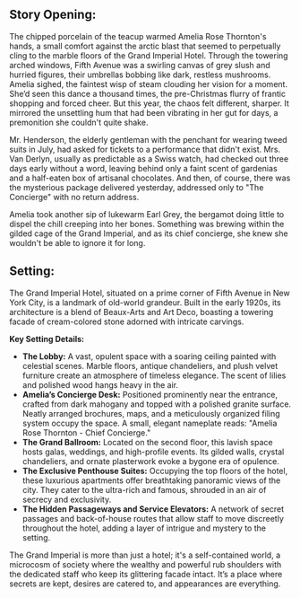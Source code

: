 ## Story Opening:

The chipped porcelain of the teacup warmed Amelia Rose Thornton's hands, a small comfort against the arctic blast that seemed to perpetually cling to the marble floors of the Grand Imperial Hotel. Through the towering arched windows, Fifth Avenue was a swirling canvas of grey slush and hurried figures, their umbrellas bobbing like dark, restless mushrooms. Amelia sighed, the faintest wisp of steam clouding her vision for a moment. She’d seen this dance a thousand times, the pre-Christmas flurry of frantic shopping and forced cheer. But this year, the chaos felt different, sharper. It mirrored the unsettling hum that had been vibrating in her gut for days, a premonition she couldn't quite shake. 

Mr. Henderson, the elderly gentleman with the penchant for wearing tweed suits in July, had asked for tickets to a performance that didn't exist. Mrs. Van Derlyn, usually as predictable as a Swiss watch, had checked out three days early without a word, leaving behind only a faint scent of gardenias and a half-eaten box of artisanal chocolates. And then, of course, there was the mysterious package delivered yesterday, addressed only to "The Concierge" with no return address. 

Amelia took another sip of lukewarm Earl Grey, the bergamot doing little to dispel the chill creeping into her bones. Something was brewing within the gilded cage of the Grand Imperial, and as its chief concierge, she knew she wouldn't be able to ignore it for long.

## Setting:

The Grand Imperial Hotel, situated on a prime corner of Fifth Avenue in New York City, is a landmark of old-world grandeur. Built in the early 1920s, its architecture is a blend of Beaux-Arts and Art Deco, boasting a towering facade of cream-colored stone adorned with intricate carvings.

**Key Setting Details:**

*   **The Lobby:** A vast, opulent space with a soaring ceiling painted with celestial scenes. Marble floors, antique chandeliers, and plush velvet furniture create an atmosphere of timeless elegance. The scent of lilies and polished wood hangs heavy in the air.
*   **Amelia’s Concierge Desk:** Positioned prominently near the entrance, crafted from dark mahogany and topped with a polished granite surface. Neatly arranged brochures, maps, and a meticulously organized filing system occupy the space. A small, elegant nameplate reads: "Amelia Rose Thornton - Chief Concierge."
*   **The Grand Ballroom:** Located on the second floor, this lavish space hosts galas, weddings, and high-profile events. Its gilded walls, crystal chandeliers, and ornate plasterwork evoke a bygone era of opulence.
*   **The Exclusive Penthouse Suites:** Occupying the top floors of the hotel, these luxurious apartments offer breathtaking panoramic views of the city. They cater to the ultra-rich and famous, shrouded in an air of secrecy and exclusivity.
*   **The Hidden Passageways and Service Elevators:** A network of secret passages and back-of-house routes that allow staff to move discreetly throughout the hotel, adding a layer of intrigue and mystery to the setting.

The Grand Imperial is more than just a hotel; it's a self-contained world, a microcosm of society where the wealthy and powerful rub shoulders with the dedicated staff who keep its glittering facade intact. It’s a place where secrets are kept, desires are catered to, and appearances are everything.
